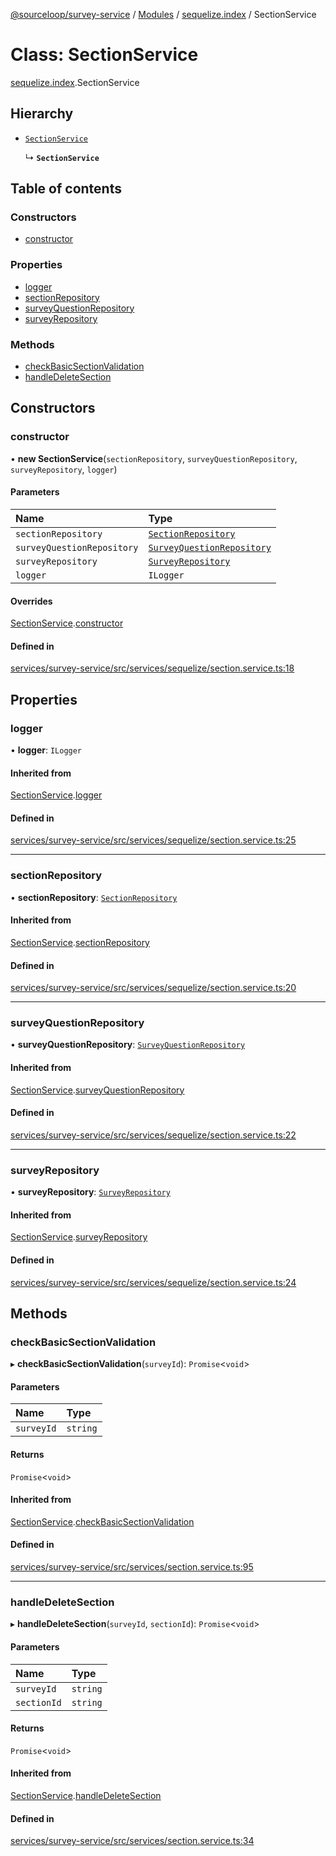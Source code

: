 [@sourceloop/survey-service](../README.md) / [Modules](../modules.md) / [sequelize.index](../modules/sequelize_index.md) / SectionService

# Class: SectionService

[sequelize.index](../modules/sequelize_index.md).SectionService

## Hierarchy

- [`SectionService`](index.SectionService.md)

  ↳ **`SectionService`**

## Table of contents

### Constructors

- [constructor](sequelize_index.SectionService.md#constructor)

### Properties

- [logger](sequelize_index.SectionService.md#logger)
- [sectionRepository](sequelize_index.SectionService.md#sectionrepository)
- [surveyQuestionRepository](sequelize_index.SectionService.md#surveyquestionrepository)
- [surveyRepository](sequelize_index.SectionService.md#surveyrepository)

### Methods

- [checkBasicSectionValidation](sequelize_index.SectionService.md#checkbasicsectionvalidation)
- [handleDeleteSection](sequelize_index.SectionService.md#handledeletesection)

## Constructors

### constructor

• **new SectionService**(`sectionRepository`, `surveyQuestionRepository`, `surveyRepository`, `logger`)

#### Parameters

| Name | Type |
| :------ | :------ |
| `sectionRepository` | [`SectionRepository`](sequelize_index.SectionRepository.md) |
| `surveyQuestionRepository` | [`SurveyQuestionRepository`](sequelize_index.SurveyQuestionRepository.md) |
| `surveyRepository` | [`SurveyRepository`](sequelize_index.SurveyRepository.md) |
| `logger` | `ILogger` |

#### Overrides

[SectionService](index.SectionService.md).[constructor](index.SectionService.md#constructor)

#### Defined in

[services/survey-service/src/services/sequelize/section.service.ts:18](https://github.com/sourcefuse/loopback4-microservice-catalog/blob/d35fdb3f0/services/survey-service/src/services/sequelize/section.service.ts#L18)

## Properties

### logger

• **logger**: `ILogger`

#### Inherited from

[SectionService](index.SectionService.md).[logger](index.SectionService.md#logger)

#### Defined in

[services/survey-service/src/services/sequelize/section.service.ts:25](https://github.com/sourcefuse/loopback4-microservice-catalog/blob/d35fdb3f0/services/survey-service/src/services/sequelize/section.service.ts#L25)

___

### sectionRepository

• **sectionRepository**: [`SectionRepository`](sequelize_index.SectionRepository.md)

#### Inherited from

[SectionService](index.SectionService.md).[sectionRepository](index.SectionService.md#sectionrepository)

#### Defined in

[services/survey-service/src/services/sequelize/section.service.ts:20](https://github.com/sourcefuse/loopback4-microservice-catalog/blob/d35fdb3f0/services/survey-service/src/services/sequelize/section.service.ts#L20)

___

### surveyQuestionRepository

• **surveyQuestionRepository**: [`SurveyQuestionRepository`](sequelize_index.SurveyQuestionRepository.md)

#### Inherited from

[SectionService](index.SectionService.md).[surveyQuestionRepository](index.SectionService.md#surveyquestionrepository)

#### Defined in

[services/survey-service/src/services/sequelize/section.service.ts:22](https://github.com/sourcefuse/loopback4-microservice-catalog/blob/d35fdb3f0/services/survey-service/src/services/sequelize/section.service.ts#L22)

___

### surveyRepository

• **surveyRepository**: [`SurveyRepository`](sequelize_index.SurveyRepository.md)

#### Inherited from

[SectionService](index.SectionService.md).[surveyRepository](index.SectionService.md#surveyrepository)

#### Defined in

[services/survey-service/src/services/sequelize/section.service.ts:24](https://github.com/sourcefuse/loopback4-microservice-catalog/blob/d35fdb3f0/services/survey-service/src/services/sequelize/section.service.ts#L24)

## Methods

### checkBasicSectionValidation

▸ **checkBasicSectionValidation**(`surveyId`): `Promise`<`void`\>

#### Parameters

| Name | Type |
| :------ | :------ |
| `surveyId` | `string` |

#### Returns

`Promise`<`void`\>

#### Inherited from

[SectionService](index.SectionService.md).[checkBasicSectionValidation](index.SectionService.md#checkbasicsectionvalidation)

#### Defined in

[services/survey-service/src/services/section.service.ts:95](https://github.com/sourcefuse/loopback4-microservice-catalog/blob/d35fdb3f0/services/survey-service/src/services/section.service.ts#L95)

___

### handleDeleteSection

▸ **handleDeleteSection**(`surveyId`, `sectionId`): `Promise`<`void`\>

#### Parameters

| Name | Type |
| :------ | :------ |
| `surveyId` | `string` |
| `sectionId` | `string` |

#### Returns

`Promise`<`void`\>

#### Inherited from

[SectionService](index.SectionService.md).[handleDeleteSection](index.SectionService.md#handledeletesection)

#### Defined in

[services/survey-service/src/services/section.service.ts:34](https://github.com/sourcefuse/loopback4-microservice-catalog/blob/d35fdb3f0/services/survey-service/src/services/section.service.ts#L34)
